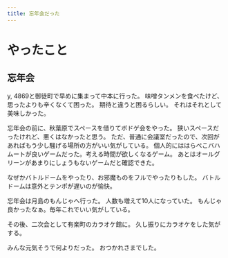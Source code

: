 ```yaml
---
title: 忘年会だった
---
```


# やったこと

## 忘年会

y, 4869と御徒町で早めに集まって中本に行った。
味噌タンメンを食べたけど、思ったよりも辛くなくて困った。
期待と違うと困るらしい。
それはそれとして美味しかった。

忘年会の前に、秋葉原でスペースを借りてボドゲ会をやった。
狭いスペースだったけれど、悪くはなかったと思う。
ただ、普通に会議室だったので、次回があればもう少し騒げる場所の方がいい気がしている。
個人的にははらぺこバハムートが良いゲームだった。考える時間が欲しくなるゲーム。
あとはオールグリーンがあまりにしょうもないゲームだと確認できた。

なぜかバトルドームをやったり、お邪魔ものをフルでやったりもした。
バトルドームは意外とテンポが遅いのが愉快。

忘年会は月島のもんじゃへ行った。
人数も増えて10人になっていた。
もんじゃ良かったなぁ。毎年これでいい気がしている。

その後、二次会として有楽町のカラオケ館に。
久し振りにカラオケをした気がする。

みんな元気そうで何よりだった。
おつかれさまでした。
